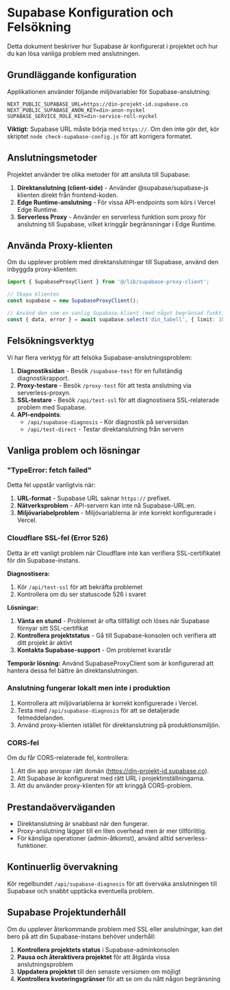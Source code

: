 # Supabase Konfiguration och Felsökning

Detta dokument beskriver hur Supabase är konfigurerat i projektet och hur du kan lösa vanliga problem med anslutningen.

## Grundläggande konfiguration

Applikationen använder följande miljövariabler för Supabase-anslutning:

```
NEXT_PUBLIC_SUPABASE_URL=https://din-projekt-id.supabase.co
NEXT_PUBLIC_SUPABASE_ANON_KEY=din-anon-nyckel
SUPABASE_SERVICE_ROLE_KEY=din-service-roll-nyckel
```

**Viktigt:** Supabase URL måste börja med `https://`. Om den inte gör det, kör skriptet `node check-supabase-config.js` för att korrigera formatet.

## Anslutningsmetoder

Projektet använder tre olika metoder för att ansluta till Supabase:

1. **Direktanslutning (client-side)** - Använder @supabase/supabase-js klienten direkt från frontend-koden.
2. **Edge Runtime-anslutning** - För vissa API-endpoints som körs i Vercel Edge Runtime.
3. **Serverless Proxy** - Använder en serverless funktion som proxy för anslutning till Supabase, vilket kringgår begränsningar i Edge Runtime.

## Använda Proxy-klienten

Om du upplever problem med direktanslutningar till Supabase, använd den inbyggda proxy-klienten:

```typescript
import { SupabaseProxyClient } from '@/lib/supabase-proxy-client';

// Skapa klienten
const supabase = new SupabaseProxyClient();

// Använd den som en vanlig Supabase-klient (med något begränsad funktionalitet)
const { data, error } = await supabase.select('din_tabell', { limit: 10 });
```

## Felsökningsverktyg

Vi har flera verktyg för att felsöka Supabase-anslutningsproblem:

1. **Diagnostiksidan** - Besök `/supabase-test` för en fullständig diagnostikrapport.
2. **Proxy-testare** - Besök `/proxy-test` för att testa anslutning via serverless-proxyn.
3. **SSL-testare** - Besök `/api/test-ssl` för att diagnostisera SSL-relaterade problem med Supabase.
4. **API-endpoints**:
   - `/api/supabase-diagnosis` - Kör diagnostik på serversidan
   - `/api/test-direct` - Testar direktanslutning från servern

## Vanliga problem och lösningar

### "TypeError: fetch failed"

Detta fel uppstår vanligtvis när:

1. **URL-format** - Supabase URL saknar `https://` prefixet.
2. **Nätverksproblem** - API-servern kan inte nå Supabase-URL:en.
3. **Miljövariabelproblem** - Miljövariablerna är inte korrekt konfigurerade i Vercel.

### Cloudflare SSL-fel (Error 526)

Detta är ett vanligt problem när Cloudflare inte kan verifiera SSL-certifikatet för din Supabase-instans.

**Diagnostisera:**
1. Kör `/api/test-ssl` för att bekräfta problemet
2. Kontrollera om du ser statuscode 526 i svaret

**Lösningar:**
1. **Vänta en stund** - Problemet är ofta tillfälligt och löses när Supabase förnyar sitt SSL-certifikat
2. **Kontrollera projektstatus** - Gå till Supabase-konsolen och verifiera att ditt projekt är aktivt
3. **Kontakta Supabase-support** - Om problemet kvarstår

**Temporär lösning:**
Använd SupabaseProxyClient som är konfigurerad att hantera dessa fel bättre än direktanslutningen.

### Anslutning fungerar lokalt men inte i produktion

1. Kontrollera att miljövariablerna är korrekt konfigurerade i Vercel.
2. Testa med `/api/supabase-diagnosis` för att se detaljerade felmeddelanden.
3. Använd proxy-klienten istället för direktanslutning på produktionsmiljön.

### CORS-fel

Om du får CORS-relaterade fel, kontrollera:

1. Att din app anropar rätt domän (https://din-projekt-id.supabase.co).
2. Att Supabase är konfigurerat med rätt URL i projektinställningarna.
3. Att du använder proxy-klienten för att kringgå CORS-problem.

## Prestandaöverväganden

- Direktanslutning är snabbast när den fungerar.
- Proxy-anslutning lägger till en liten overhead men är mer tillförlitlig.
- För känsliga operationer (admin-åtkomst), använd alltid serverless-funktioner.

## Kontinuerlig övervakning

Kör regelbundet `/api/supabase-diagnosis` för att övervaka anslutningen till Supabase och snabbt upptäcka eventuella problem.

## Supabase Projektunderhåll

Om du upplever återkommande problem med SSL eller anslutningar, kan det bero på att din Supabase-instans behöver underhåll:

1. **Kontrollera projektets status** i Supabase-adminkonsolen
2. **Pausa och återaktivera projektet** för att åtgärda vissa anslutningsproblem
3. **Uppdatera projektet** till den senaste versionen om möjligt
4. **Kontrollera kvoteringsgränser** för att se om du nått någon begränsning 